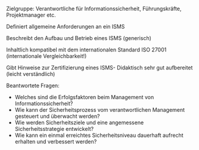 Zielgruppe: Verantwortliche für Informationssicherheit, Führungskräfte, Projektmanager etc.

Definiert allgemeine Anforderungen an ein ISMS

Beschreibt den Aufbau und Betrieb eines ISMS (generisch)

Inhaltlich kompatibel mit dem internationalen Standard ISO 27001 (internationale Vergleichbarkeit!)

Gibt Hinweise zur Zertifizierung eines ISMS- Didaktisch sehr gut aufbereitet (leicht verständlich)

Beantwortete Fragen:
* Welches sind die Erfolgsfaktoren beim Management von Informationssicherheit?
* Wie kann der Sicherheitsprozess vom verantwortlichen Management gesteuert und überwacht werden?
* Wie werden Sicherheitsziele und eine angemessene Sicherheitsstrategie entwickelt?
* Wie kann ein einmal erreichtes Sicherheitsniveau dauerhaft aufrecht erhalten und verbessert werden?